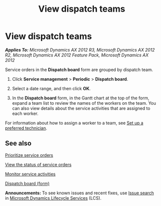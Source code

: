﻿---
title: View dispatch teams
TOCTitle: View dispatch teams
ms:assetid: de1a6f1b-606c-4fb2-9266-0aaa30ba5ad7
ms:mtpsurl: https://technet.microsoft.com/en-us/library/Gg243199(v=AX.60)
ms:contentKeyID: 36059686
ms.date: 04/18/2014
mtps_version: v=AX.60
_tocRel: gg213684(v=ax.60)/toc.json
---

# View dispatch teams 


_**Applies To:** Microsoft Dynamics AX 2012 R3, Microsoft Dynamics AX 2012 R2, Microsoft Dynamics AX 2012 Feature Pack, Microsoft Dynamics AX 2012_

Service orders in the **Dispatch board** form are grouped by dispatch team.

1.  Click **Service management** \> **Periodic** \> **Dispatch board**.

2.  Select a date range, and then click **OK**.

3.  In the **Dispatch board** form, in the Gantt chart at the top of the form, expand a team list to review the names of the workers on the team. You can also view details about the service activities that are assigned to each worker.

For information about how to assign a worker to a team, see [Set up a preferred technician](set-up-a-preferred-technician.md).

## See also

[Prioritize service orders](prioritize-service-orders.md)

[View the status of service orders](view-the-status-of-service-orders.md)

[Monitor service activities](monitor-service-activities.md)

[Dispatch board (form)](https://technet.microsoft.com/en-us/library/hh242789\(v=ax.60\))

  
**Announcements:** To see known issues and recent fixes, use [Issue search](http://go.microsoft.com/fwlink/?linkid=389258) in [Microsoft Dynamics Lifecycle Services](http://go.microsoft.com/fwlink/?linkid=306505) (LCS).

